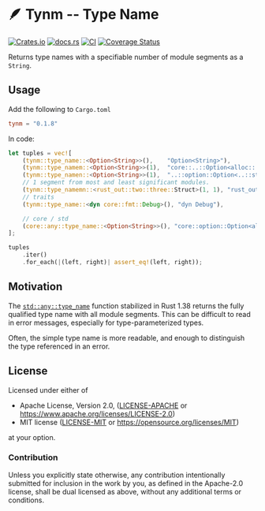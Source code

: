 # 🪶 Tynm -- Type Name

[![Crates.io](https://img.shields.io/crates/v/tynm.svg)](https://crates.io/crates/tynm)
[![docs.rs](https://img.shields.io/docsrs/tynm)](https://docs.rs/tynm)
[![CI](https://github.com/azriel91/tynm/workflows/CI/badge.svg)](https://github.com/azriel91/tynm/actions/workflows/ci.yml)
[![Coverage Status](https://codecov.io/gh/azriel91/tynm/branch/main/graph/badge.svg)](https://codecov.io/gh/azriel91/tynm)

Returns type names with a specifiable number of module segments as a `String`.

## Usage

Add the following to `Cargo.toml`

```toml
tynm = "0.1.8"
```

In code:

```rust
let tuples = vec![
    (tynm::type_name::<Option<String>>(),    "Option<String>"),
    (tynm::type_namem::<Option<String>>(1),  "core::..::Option<alloc::..::String>"),
    (tynm::type_namen::<Option<String>>(1),  "..::option::Option<..::string::String>"),
    // 1 segment from most and least significant modules.
    (tynm::type_namemn::<rust_out::two::three::Struct>(1, 1), "rust_out::..::three::Struct"),
    // traits
    (tynm::type_name::<dyn core::fmt::Debug>(), "dyn Debug"),

    // core / std
    (core::any::type_name::<Option<String>>(), "core::option::Option<alloc::string::String>")
];

tuples
    .iter()
    .for_each(|(left, right)| assert_eq!(left, right));
```

## Motivation

The [`std::any::type_name`] function stabilized in Rust 1.38 returns the fully qualified type
name with all module segments. This can be difficult to read in error messages, especially for
type-parameterized types.

Often, the simple type name is more readable, and enough to distinguish the type referenced in
an error.

[`std::any::type_name`]: https://doc.rust-lang.org/std/any/fn.type_name.html

## License

Licensed under either of

* Apache License, Version 2.0, ([LICENSE-APACHE](LICENSE-APACHE) or https://www.apache.org/licenses/LICENSE-2.0)
* MIT license ([LICENSE-MIT](LICENSE-MIT) or https://opensource.org/licenses/MIT)

at your option.

### Contribution

Unless you explicitly state otherwise, any contribution intentionally
submitted for inclusion in the work by you, as defined in the Apache-2.0
license, shall be dual licensed as above, without any additional terms or
conditions.

